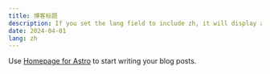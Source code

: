 ```yaml
---
title: 博客标题
description: If you set the lang field to include zh, it will display an identifier.
date: 2024-04-01
lang: zh
---
```


Use [Homepage for Astro](https://robertschimanek.com) to start writing your blog posts.
